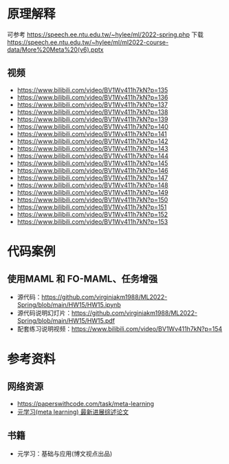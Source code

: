 # 原理解释
可参考 https://speech.ee.ntu.edu.tw/~hylee/ml/2022-spring.php 下载 https://speech.ee.ntu.edu.tw/~hylee/ml/ml2022-course-data/More%20Meta%20(v6).pptx
## 视频
* https://www.bilibili.com/video/BV1Wv411h7kN?p=135
* https://www.bilibili.com/video/BV1Wv411h7kN?p=136
* https://www.bilibili.com/video/BV1Wv411h7kN?p=137
* https://www.bilibili.com/video/BV1Wv411h7kN?p=138
* https://www.bilibili.com/video/BV1Wv411h7kN?p=139
* https://www.bilibili.com/video/BV1Wv411h7kN?p=140
* https://www.bilibili.com/video/BV1Wv411h7kN?p=141
* https://www.bilibili.com/video/BV1Wv411h7kN?p=142
* https://www.bilibili.com/video/BV1Wv411h7kN?p=143
* https://www.bilibili.com/video/BV1Wv411h7kN?p=144
* https://www.bilibili.com/video/BV1Wv411h7kN?p=145
* https://www.bilibili.com/video/BV1Wv411h7kN?p=146
* https://www.bilibili.com/video/BV1Wv411h7kN?p=147
* https://www.bilibili.com/video/BV1Wv411h7kN?p=148
* https://www.bilibili.com/video/BV1Wv411h7kN?p=149
* https://www.bilibili.com/video/BV1Wv411h7kN?p=150
* https://www.bilibili.com/video/BV1Wv411h7kN?p=151
* https://www.bilibili.com/video/BV1Wv411h7kN?p=152
* https://www.bilibili.com/video/BV1Wv411h7kN?p=153

# 代码案例
## 使用MAML 和 FO-MAML、任务增强
* 源代码：https://github.com/virginiakm1988/ML2022-Spring/blob/main/HW15/HW15.ipynb
* 源代码说明幻灯片：https://github.com/virginiakm1988/ML2022-Spring/blob/main/HW15/HW15.pdf
* 配套练习说明视频：https://www.bilibili.com/video/BV1Wv411h7kN?p=154

# 参考资料
## 网络资源
* https://paperswithcode.com/task/meta-learning
* [元学习(meta learning) 最新进展综述论文](https://www.zhuanzhi.ai/vip/4a2cdd282d1bb8d2f0d5744e90a83ea7)
## 书籍
* 元学习：基础与应用(博文视点出品)
